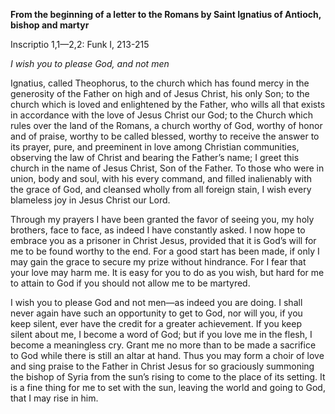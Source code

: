 

**From the beginning of a letter to the Romans by Saint Ignatius of Antioch, bishop and martyr**

Inscriptio 1,1—2,2: Funk I, 213-215

_I wish you to please God, and not men_

Ignatius, called Theophorus, to the church which has found mercy in the generosity of the Father on high and of Jesus Christ, his only Son; to the church which is loved and enlightened by the Father, who wills all that exists in accordance with the love of Jesus Christ our God; to the Church which rules over the land of the Romans, a church worthy of God, worthy of honor and of praise, worthy to be called blessed, worthy to receive the answer to its prayer, pure, and preeminent in love among Christian communities, observing the law of Christ and bearing the Father’s name; I greet this church in the name of Jesus Christ, Son of the Father. To those who were in union, body and soul, with his every command, and filled inalienably with the grace of God, and cleansed wholly from all foreign stain, I wish every blameless joy in Jesus Christ our Lord.

Through my prayers I have been granted the favor of seeing you, my holy brothers, face to face, as indeed I have constantly asked. I now hope to embrace you as a prisoner in Christ Jesus, provided that it is God’s will for me to be found worthy to the end. For a good start has been made, if only I may gain the grace to secure my prize without hindrance. For I fear that your love may harm me. It is easy for you to do as you wish, but hard for me to attain to God if you should not allow me to be martyred.

I wish you to please God and not men—as indeed you are doing. I shall never again have such an opportunity to get to God, nor will you, if you keep silent, ever have the credit for a greater achievement. If you keep silent about me, I become a word of God; but if you love me in the flesh, I become a meaningless cry. Grant me no more than to be made a sacrifice to God while there is still an altar at hand. Thus you may form a choir of love and sing praise to the Father in Christ Jesus for so graciously summoning the bishop of Syria from the sun’s rising to come to the place of its setting. It is a fine thing for me to set with the sun, leaving the world and going to God, that I may rise in him.

